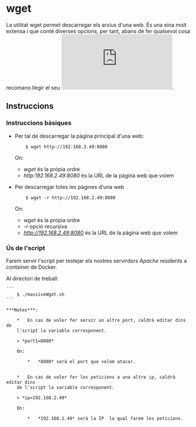 # wget

La utilitat wget permet descarregar els arxius d'una web. És una eina molt extensa i que conté diverses opcions, per tant, abans de fer qualsevol cosa recomano llegir el seu ![manual](https://www.gnu.org/software/wget/manual/wget.html).

## Instruccions

### Instruccions bàsiques

* Per tal de descarregar la pàgina principal d'una web:

	```
		$ wget http://192.168.2.49:8080
	```

  On:
    * *wget* és la pròpia ordre
    * *http:192.168.2.49:8080* és la URL de la pàgina web que volem
    
* Per descarregar totes les pàgines d'una web

	```
		$ wget -r http://192.168.2.49:8080
	```
	
  On:
    * *wget* és la pròpia ordre
    * *-r* opció recursiva
    * *http://192.168.2.49:8080* és la URL de la pàgina web que volem

### Ús de l'script

Farem servir l'script per testejar els nostres servirdors *Apache* residents a container de Docker.

Al directori de treball:


	```
		$ ./massiveWget.sh 
	```
  
	***Notes***: 

		*	En cas de voler fer servir un altre port, caldrà editar dins de
		l'script la variable corresponent.
	
		> *port1=8080*
	
		On:
		
			*	*8080* serà el port que volem atacar.


		*	En cas de voler fer les peticions a una altre ip, caldrà editar dins 
		de l'script la variable corresponent.
	
		> *ip=192.168.2.49*
	
		On:
		
			*	*192.168.2.49* serà la IP  la qual farem les peticions.
		
